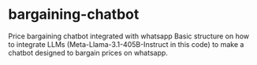 # bargaining-chatbot
Price bargaining chatbot integrated with whatsapp
Basic structure on how to integrate LLMs (Meta-Llama-3.1-405B-Instruct in this code) to make a chatbot designed to bargain prices on whatsapp.
